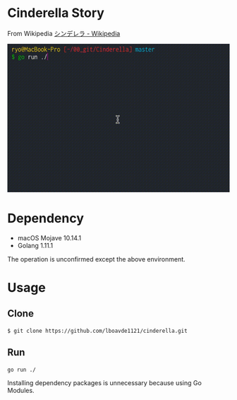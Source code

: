 # Cinderella Story
From Wikipedia
[シンデレラ - Wikipedia](https://ja.wikipedia.org/wiki/%E3%82%B7%E3%83%B3%E3%83%87%E3%83%AC%E3%83%A9)

![Cinderella](./cinderella.gif)


# Dependency
- macOS Mojave 10.14.1
- Golang 1.11.1

The operation is unconfirmed except the above environment.

# Usage

## Clone
```
$ git clone https://github.com/lboavde1121/cinderella.git
```

## Run
```
go run ./
```
Installing dependency packages is unnecessary because using Go Modules.
